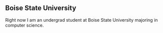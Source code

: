 ## Boise State University

Right now I am an undergrad student at Boise State University majoring in computer science.

